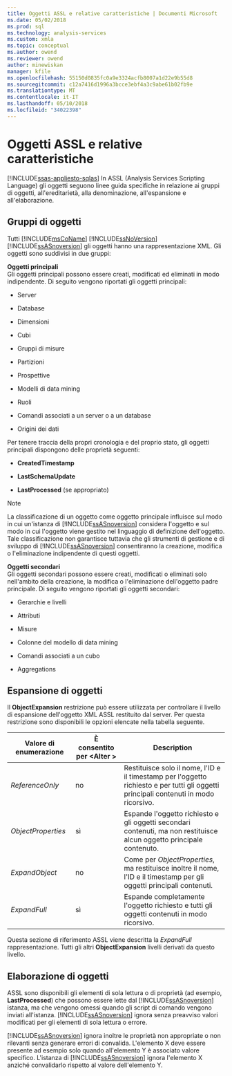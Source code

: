 ```yaml
---
title: Oggetti ASSL e relative caratteristiche | Documenti Microsoft
ms.date: 05/02/2018
ms.prod: sql
ms.technology: analysis-services
ms.custom: xmla
ms.topic: conceptual
ms.author: owend
ms.reviewer: owend
author: minewiskan
manager: kfile
ms.openlocfilehash: 55150d0835fc0a9e3324acfb8007a1d22e9b55d8
ms.sourcegitcommit: c12a7416d1996a3bcce3ebf4a3c9abe61b02fb9e
ms.translationtype: MT
ms.contentlocale: it-IT
ms.lasthandoff: 05/10/2018
ms.locfileid: "34022398"
---
```

# <a name="assl-objects-and-object-characteristics"></a>Oggetti ASSL e relative caratteristiche
[!INCLUDE[ssas-appliesto-sqlas](../../../includes/ssas-appliesto-sqlas.md)]
  In ASSL (Analysis Services Scripting Language) gli oggetti seguono linee guida specifiche in relazione ai gruppi di oggetti, all'ereditarietà, alla denominazione, all'espansione e all'elaborazione.  
  
## <a name="object-groups"></a>Gruppi di oggetti  
 Tutti [!INCLUDE[msCoName](../../../includes/msconame-md.md)] [!INCLUDE[ssNoVersion](../../../includes/ssnoversion-md.md)] [!INCLUDE[ssASnoversion](../../../includes/ssasnoversion-md.md)] gli oggetti hanno una rappresentazione XML. Gli oggetti sono suddivisi in due gruppi:  
  
 **Oggetti principali**  
 Gli oggetti principali possono essere creati, modificati ed eliminati in modo indipendente. Di seguito vengono riportati gli oggetti principali:  
  
-   Server  
  
-   Database  
  
-   Dimensioni  
  
-   Cubi  
  
-   Gruppi di misure  
  
-   Partizioni  
  
-   Prospettive  
  
-   Modelli di data mining  
  
-   Ruoli  
  
-   Comandi associati a un server o a un database  
  
-   Origini dei dati  
  
 Per tenere traccia della propri cronologia e del proprio stato, gli oggetti principali dispongono delle proprietà seguenti:  
  
-   **CreatedTimestamp**  
  
-   **LastSchemaUpdate**  
  
-   **LastProcessed** (se appropriato)  
  
> [!NOTE]  
>  La classificazione di un oggetto come oggetto principale influisce sul modo in cui un'istanza di [!INCLUDE[ssASnoversion](../../../includes/ssasnoversion-md.md)] considera l'oggetto e sul modo in cui l'oggetto viene gestito nel linguaggio di definizione dell'oggetto. Tale classificazione non garantisce tuttavia che gli strumenti di gestione e di sviluppo di [!INCLUDE[ssASnoversion](../../../includes/ssasnoversion-md.md)] consentiranno la creazione, modifica o l'eliminazione indipendente di questi oggetti.  
  
 **Oggetti secondari**  
 Gli oggetti secondari possono essere creati, modificati o eliminati solo nell'ambito della creazione, la modifica o l'eliminazione dell'oggetto padre principale. Di seguito vengono riportati gli oggetti secondari:  
  
-   Gerarchie e livelli  
  
-   Attributi  
  
-   Misure  
  
-   Colonne del modello di data mining  
  
-   Comandi associati a un cubo  
  
-   Aggregations  
  
## <a name="object-expansion"></a>Espansione di oggetti  
 Il **ObjectExpansion** restrizione può essere utilizzata per controllare il livello di espansione dell'oggetto XML ASSL restituito dal server. Per questa restrizione sono disponibili le opzioni elencate nella tabella seguente.  
  
|Valore di enumerazione|È consentito per \<Alter >|Description|  
|-----------------------|---------------------------|-----------------|  
|*ReferenceOnly*|no|Restituisce solo il nome, l'ID e il timestamp per l'oggetto richiesto e per tutti gli oggetti principali contenuti in modo ricorsivo.|  
|*ObjectProperties*|sì|Espande l'oggetto richiesto e gli oggetti secondari contenuti, ma non restituisce alcun oggetto principale contenuto.|  
|*ExpandObject*|no|Come per *ObjectProperties*, ma restituisce inoltre il nome, l'ID e il timestamp per gli oggetti principali contenuti.|  
|*ExpandFull*|sì|Espande completamente l'oggetto richiesto e tutti gli oggetti contenuti in modo ricorsivo.|  
  
 Questa sezione di riferimento ASSL viene descritta la *ExpandFull* rappresentazione. Tutti gli altri **ObjectExpansion** livelli derivati da questo livello.  
  
## <a name="object-processing"></a>Elaborazione di oggetti  
 ASSL sono disponibili gli elementi di sola lettura o di proprietà (ad esempio, **LastProcessed**) che possono essere lette dal [!INCLUDE[ssASnoversion](../../../includes/ssasnoversion-md.md)] istanza, ma che vengono omessi quando gli script di comando vengono inviati all'istanza. [!INCLUDE[ssASnoversion](../../../includes/ssasnoversion-md.md)] ignora senza preavviso valori modificati per gli elementi di sola lettura o errore.  
  
 [!INCLUDE[ssASnoversion](../../../includes/ssasnoversion-md.md)] ignora inoltre le proprietà non appropriate o non rilevanti senza generare errori di convalida. L'elemento X deve essere presente ad esempio solo quando all'elemento Y è associato valore specifico. L'istanza di [!INCLUDE[ssASnoversion](../../../includes/ssasnoversion-md.md)] ignora l'elemento X anziché convalidarlo rispetto al valore dell'elemento Y.  
  
  
